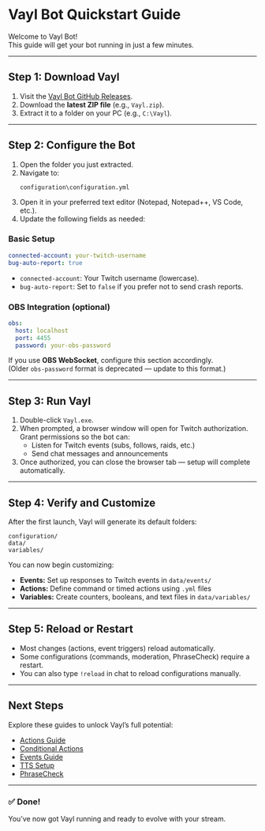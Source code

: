# **Vayl Bot Quickstart Guide**

Welcome to Vayl Bot!  
This guide will get your bot running in just a few minutes.

---

## **Step 1: Download Vayl**

1. Visit the [Vayl Bot GitHub Releases](https://github.com/vaylvn/vaylbot/releases/latest).
2. Download the **latest ZIP file** (e.g., `Vayl.zip`).
3. Extract it to a folder on your PC (e.g., `C:\Vayl`).

---

## **Step 2: Configure the Bot**

1. Open the folder you just extracted.
2. Navigate to:  
   ```
   configuration\configuration.yml
   ```
3. Open it in your preferred text editor (Notepad, Notepad++, VS Code, etc.).
4. Update the following fields as needed:

### **Basic Setup**
```yaml
connected-account: your-twitch-username
bug-auto-report: true
```
- `connected-account`: Your Twitch username (lowercase).
- `bug-auto-report`: Set to `false` if you prefer not to send crash reports.

### **OBS Integration (optional)**
```yaml
obs:
  host: localhost
  port: 4455
  password: your-obs-password
```
If you use **OBS WebSocket**, configure this section accordingly.  
(Older `obs-password` format is deprecated — update to this format.)

---

## **Step 3: Run Vayl**

1. Double-click `Vayl.exe`.
2. When prompted, a browser window will open for Twitch authorization.  
   Grant permissions so the bot can:
   - Listen for Twitch events (subs, follows, raids, etc.)
   - Send chat messages and announcements
3. Once authorized, you can close the browser tab — setup will complete automatically.

---

## **Step 4: Verify and Customize**

After the first launch, Vayl will generate its default folders:

```
configuration/
data/
variables/
```

You can now begin customizing:
- **Events:** Set up responses to Twitch events in `data/events/`
- **Actions:** Define command or timed actions using `.yml` files
- **Variables:** Create counters, booleans, and text files in `data/variables/`

---

## **Step 5: Reload or Restart**

- Most changes (actions, event triggers) reload automatically.  
- Some configurations (commands, moderation, PhraseCheck) require a restart.  
- You can also type `!reload` in chat to reload configurations manually.

---

## **Next Steps**

Explore these guides to unlock Vayl’s full potential:
- [Actions Guide](actions.md)
- [Conditional Actions](conditional-actions.md)
- [Events Guide](events.md)
- [TTS Setup](tts.md)
- [PhraseCheck](phrasecheck.md)

---

### ✅ Done!

You’ve now got Vayl running and ready to evolve with your stream.

